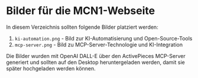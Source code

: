 # Bilder für die MCN1-Webseite

In diesem Verzeichnis sollten folgende Bilder platziert werden:

1. `ki-automation.png` - Bild zur KI-Automatisierung und Open-Source-Tools
2. `mcp-server.png` - Bild zu MCP-Server-Technologie und KI-Integration

Die Bilder wurden mit OpenAI DALL-E über den ActivePieces MCP-Server generiert und sollten auf den Desktop heruntergeladen werden, damit sie später hochgeladen werden können.